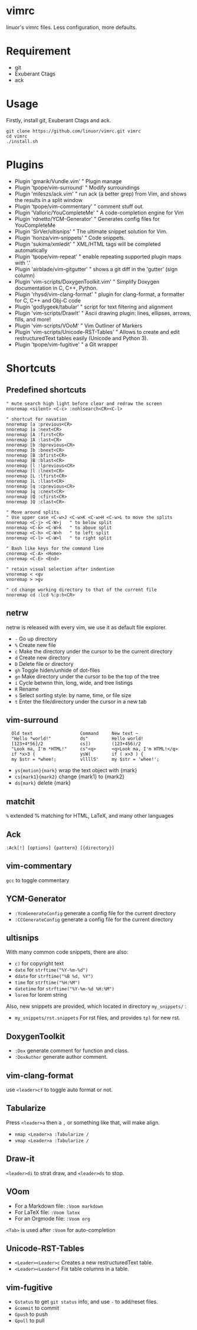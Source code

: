 vimrc
=======

linuor's vimrc files.
Less configuration, more defaults.

Requirement
===========

- git
- Exuberant Ctags
- ack

Usage
=====

Firstly, install git, Exuberant Ctags and ack.

```
git clone https://github.com/linuor/vimrc.git vimrc
cd vimrc
./install.sh
```

Plugins
=======

- Plugin 'gmarik/Vundle.vim'                  " Plugin manage
- Plugin 'tpope/vim-surround'                 " Modify surroundings
- Plugin 'mileszs/ack.vim'                    " run ack (a better grep) from Vim, and shows the results in a split window
- Plugin 'tpope/vim-commentary'               " comment stuff out.
- Plugin 'Valloric/YouCompleteMe'             " A code-completion engine for Vim
- Plugin 'rdnetto/YCM-Generator'              " Generates config files for YouCompleteMe
- Plugin 'SirVer/ultisnips'                   " The ultimate snippet solution for Vim.
- Plugin 'honza/vim-snippets'                 " Code snippets.
- Plugin 'sukima/xmledit'                     " XML/HTML tags will be completed automatically
- Plugin 'tpope/vim-repeat'                   " enable repeating supported plugin maps with '.'
- Plugin 'airblade/vim-gitgutter'             " shows a git diff in the 'gutter' (sign column)
- Plugin 'vim-scripts/DoxygenToolkit.vim'     " Simplify Doxygen documentation in C, C++, Python.
- Plugin 'rhysd/vim-clang-format'             " plugin for clang-format, a formatter for C, C++ and Obj-C code
- Plugin 'godlygeek/tabular'                  " script for text filtering and alignment
- Plugin 'vim-scripts/DrawIt'                 " Ascii drawing plugin: lines, ellipses, arrows, fills, and more!
- Plugin 'vim-scripts/VOoM'                   " Vim Outliner of Markers
- Plugin 'vim-scripts/Unicode-RST-Tables'     " Allows to create and edit restructuredText tables easily (Unicode and Python 3).
- Plugin 'tpope/vim-fugitive'                 " a Git wrapper

Shortcuts
================

Predefined shortcuts
--------------------

```
" mute search high light before clear and redraw the screen
nnoremap <silent> <C-c> :nohlsearch<CR><C-l>

" shortcut for navation
nnoremap [a :previous<CR>
nnoremap ]a :next<CR>
nnoremap [A :first<CR>
nnoremap ]A :last<CR>
nnoremap [b :bprevious<CR>
nnoremap ]b :bnext<CR>
nnoremap [B :bfirst<CR>
nnoremap ]B :blast<CR>
nnoremap [l :lprevious<CR>
nnoremap ]l :lnext<CR>
nnoremap [L :lfirst<CR>
nnoremap ]L :llast<CR>
nnoremap [q :cprevious<CR>
nnoremap ]q :cnext<CR>
nnoremap [Q :cfirst<CR>
nnoremap ]Q :clast<CR>

" Move around splits
" Use upper case <C-w>J <C-w>K <C-w>H <C-w>L to move the splits
nnoremap <C-j> <C-W>j   " to below split
nnoremap <C-k> <C-W>k   " to above split
nnoremap <C-h> <C-W>h   " to left split
nnoremap <C-l> <C-W>l   " to right split

" Bash like keys for the command line
cnoremap <C-A> <Home>
cnoremap <C-E> <End>

" retain visual selection after indention
vnoremap < <gv
vnoremap > >gv

" cd change working directory to that of the current file
nnoremap cd :lcd %:p:h<CR>
```

netrw
-----

netrw is released with every vim, we use it as default file explorer.

- `-` Go up directory
- `%` Create new file
- `c` Make the directory under the cursor to be the current directory
- `d` Create new directory
- `D` Delete file or directory
- `gh` Toggle hiden/unhide of dot-files
- `gn` Make directory under the cursor to be the top of the tree
- `i` Cycle betwnn thin, long, wide, and tree listings
- `R` Rename
- `s` Select sorting style: by name, time, or file size
- `t` Enter the file/directory under the cursor in a new tab

vim-surround
------------

```
  Old text                  Command     New text ~
  "Hello *world!"           ds"         Hello world!
  [123+4*56]/2              cs])        (123+456)/2
  "Look ma, I'm *HTML!"     cs"<q>      <q>Look ma, I'm HTML!</q>
  if *x>3 {                 ysW(        if ( x>3 ) {
  my $str = *whee!;         vllllS'     my $str = 'whee!';
```

- `ys{motion}{mark}` wrap the text object with {mark}
- `cs{mark1}{mark2}` change {mark1} to {mark2}
- `ds{mark}` delete {mark}

matchit
-------

`%` extended % matching for HTML, LaTeX, and many other languages

Ack
---

`:Ack[!] [options] {pattern} [{directory}]`

vim-commentary
--------------

`gcc` to toggle commentary

YCM-Generator
-------------

- `:YcmGenerateConfig` generate a config file for the current directory
- `:CCGenerateConfig`  generate a config file for the current directory

ultisnips
---------

With many common code snippets, there are also:

- `c)` for copyright text
- `date` for `strftime("%Y-%m-%d")`
- `ddate` for `strftime("%B %d, %Y")`
- `time` for `strftime("%H:%M")`
- `datetime` for `strftime("%Y-%m-%d %H:%M")`
- `lorem` for lorem string

Also, new snippets are provided, which located in directory `my_snippets/` :

- `my_snippets/rst.snippets` For rst files, and provides `tpl` for new rst.

DoxygenToolkit
--------------

- `:Dox` generate comment for function and class.
- `:DoxAuthor` generate author comment.

vim-clang-format
----------------

use `<leader>cf` to toggle auto format or not.

Tabularize
----------

Press `<leader>a` then a `,` or something like that, will make align.

- `nmap <Leader>a :Tabularize /`
- `vmap <Leader>a :Tabularize /`

Draw-it
-------

`<leader>di` to strat draw, and `<leader>ds` to stop.

VOom
----

- For a Markdown file: `:Voom markdown`
- For LaTeX file: `:Voom latex`
- For an Orgmode file: `:Voom org`

`<Tab>` is used after `:Voom` for auto-completion

Unicode-RST-Tables
------------------

- `<Leader><Leader>c` Creates a new restructuredText table.
- `<Leader><Leader>f` Fix table columns in a table.

vim-fugitive
------------

- `Gstatus` to get `git status` info, and use `-` to add/reset files.
- `Gcommit` to commit
- `Gpush`   to push
- `Gpull` to pull
